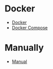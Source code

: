 # Docker
* [Docker](./Docker#plain)
* [Docker Compose](./Docker#compose)
# Manually
* [Manual](./Manual)
